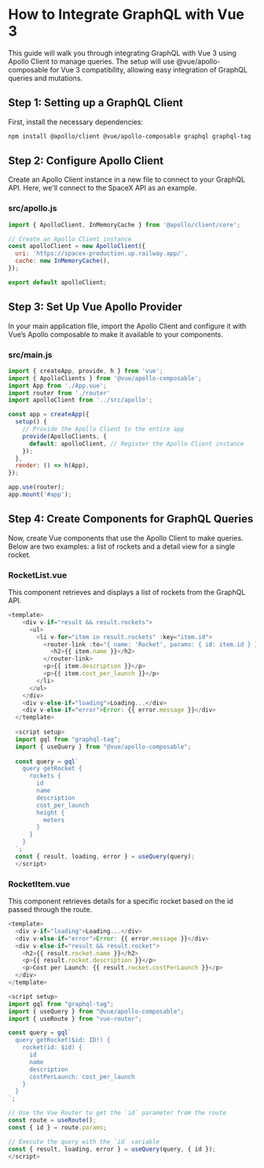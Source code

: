 # How to Integrate GraphQL with Vue 3
This guide will walk you through integrating GraphQL with Vue 3 using Apollo Client to manage queries. The setup will use @vue/apollo-composable for Vue 3 compatibility, allowing easy integration of GraphQL queries and mutations.

## Step 1: Setting up a GraphQL Client
First, install the necessary dependencies:

```bash
npm install @apollo/client @vue/apollo-composable graphql graphql-tag
```

## Step 2: Configure Apollo Client
Create an Apollo Client instance in a new file to connect to your GraphQL API. Here, we'll connect to the SpaceX API as an example.

### src/apollo.js
```javascript
import { ApolloClient, InMemoryCache } from '@apollo/client/core';

// Create an Apollo Client instance
const apolloClient = new ApolloClient({
  uri: 'https://spacex-production.up.railway.app/',
  cache: new InMemoryCache(),
});

export default apolloClient;
```

## Step 3: Set Up Vue Apollo Provider
In your main application file, import the Apollo Client and configure it with Vue’s Apollo composable to make it available to your components.

### src/main.js
```javascript
import { createApp, provide, h } from 'vue';
import { ApolloClients } from '@vue/apollo-composable';
import App from './App.vue';
import router from './router'
import apolloClient from '../src/apollo';

const app = createApp({
  setup() {
    // Provide the Apollo Client to the entire app
    provide(ApolloClients, {
      default: apolloClient, // Register the Apollo Client instance
    });
  },
  render: () => h(App),
});

app.use(router);
app.mount('#app');
```

## Step 4: Create Components for GraphQL Queries
Now, create Vue components that use the Apollo Client to make queries. Below are two examples: a list of rockets and a detail view for a single rocket.

### RocketList.vue
This component retrieves and displays a list of rockets from the GraphQL API.

```javascript
<template>
    <div v-if="result && result.rockets">
      <ul>
        <li v-for="item in result.rockets" :key="item.id">
          <router-link :to="{ name: 'Rocket', params: { id: item.id } }">
            <h2>{{ item.name }}</h2>
          </router-link>
          <p>{{ item.description }}</p>
          <p>{{ item.cost_per_launch }}</p>
        </li>
      </ul>
    </div>
    <div v-else-if="loading">Loading...</div>
    <div v-else-if="error">Error: {{ error.message }}</div>
  </template>
  
  <script setup>
  import gql from "graphql-tag";
  import { useQuery } from "@vue/apollo-composable";
  
  const query = gql`
    query getRocket {
      rockets {
        id
        name
        description
        cost_per_launch
        height {
          meters
        }
      }
    }
  `;
  const { result, loading, error } = useQuery(query);
  </script>
```

### RocketItem.vue
This component retrieves details for a specific rocket based on the id passed through the route.

```javascript
<template>
  <div v-if="loading">Loading...</div>
  <div v-else-if="error">Error: {{ error.message }}</div>
  <div v-else-if="result && result.rocket">
    <h2>{{ result.rocket.name }}</h2>
    <p>{{ result.rocket.description }}</p>
    <p>Cost per Launch: {{ result.rocket.costPerLaunch }}</p>
  </div>
</template>

<script setup>
import gql from "graphql-tag";
import { useQuery } from "@vue/apollo-composable";
import { useRoute } from "vue-router";

const query = gql`
  query getRocket($id: ID!) {
    rocket(id: $id) {
      id
      name
      description
      costPerLaunch: cost_per_launch
    }
  }
`;

// Use the Vue Router to get the `id` parameter from the route
const route = useRoute();
const { id } = route.params;

// Execute the query with the `id` variable
const { result, loading, error } = useQuery(query, { id });
</script>
```